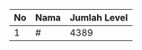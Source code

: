 | No | Nama            | Jumlah Level |
|----|-----------------|--------------|
| 1  | #    |    4389        |
